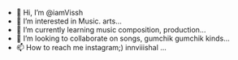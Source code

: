- 👋 Hi, I’m @iamVissh
- 👀 I’m interested in Music. arts...
- 🌱 I’m currently learning music composition, production...
- 💞️ I’m looking to collaborate on songs, gumchik gumchik kinds...
- 📫 How to reach me instagram;) innviiishal ...

<!---
iamVissh/iamVissh is a ✨ special ✨ repository because its `README.md` (this file) appears on your GitHub profile.
You can click the Preview link to take a look at your changes.
--->
